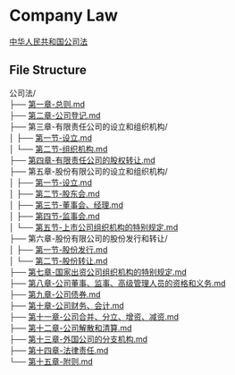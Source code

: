 # Company Law
[中华人民共和国公司法](https://www.gov.cn/yaowen/liebiao/202312/content_6923395.htm)

## File Structure
公司法/     
├── [第一章-总则.md](./00第一章-总则.md)     
├── [第二章-公司登记.md](./01第二章-公司登记.md)     
├── 第三章-有限责任公司的设立和组织机构/      
│   ├── [第一节-设立.md](./第三章-有限责任公司的设立和组织机构/02第一节-设立.md)     
│   └── [第二节-组织机构.md](./第三章-有限责任公司的设立和组织机构/03第二节-组织机构.md)      
├── [第四章-有限责任公司的股权转让.md](./04第四章-有限责任公司的股权转让.md)     
├── 第五章-股份有限公司的设立和组织机构/     
│   ├── [第一节-设立.md](./第五章-股份有限公司的设立和组织机构/05第一节-设立.md)     
│   ├── [第二节-股东会.md](./第五章-股份有限公司的设立和组织机构/06第二节-股东会.md)      
│   ├── [第三节-董事会、经理.md](./第五章-股份有限公司的设立和组织机构/07第三节-董事会、经理.md)     
│   ├── [第四节-监事会.md](./第五章-股份有限公司的设立和组织机构/08第四节-监事会.md)      
│   └── [第五节-上市公司组织机构的特别规定.md](./第五章-股份有限公司的设立和组织机构/09第五节-上市公司组织机构的特别规定.md)      
├── 第六章-股份有限公司的股份发行和转让/      
│   ├── [第一节-股份发行.md](./第六章-股份有限公司的股份发行和转让/10第一节-股份发行.md)      
│   └── [第二节-股份转让.md](./第六章-股份有限公司的股份发行和转让/11第二节-股份转让.md)     
├── [第七章-国家出资公司组织机构的特别规定.md](./12第七章-国家出资公司组织机构的特别规定.md)     
├── [第八章-公司董事、监事、高级管理人员的资格和义务.md](./13第八章-公司董事、监事、高级管理人员的资格和义务.md)     
├── [第九章-公司债券.md](./14第九章-公司债券.md)     
├── [第十章-公司财务、会计.md](./15第十章-公司财务、会计.md)      
├── [第十一章-公司合并、分立、增资、减资.md](./16第十一章-公司合并、分立、增资、减资.md)      
├── [第十二章-公司解散和清算.md](./17第十二章-公司解散和清算.md)       
├── [第十三章-外国公司的分支机构.md](./18第十三章-外国公司的分支机构.md)       
├── [第十四章-法律责任.md](./19第十四章-法律责任.md)      
└── [第十五章-附则.md](./20第十五章-附则.md)       
